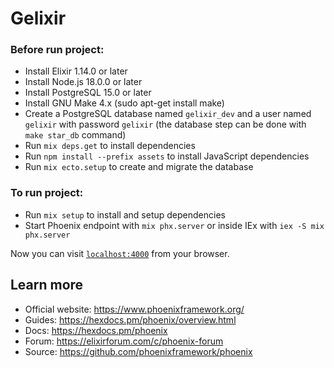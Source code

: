 # Gelixir

### Before run project:
  * Install Elixir 1.14.0 or later
  * Install Node.js 18.0.0 or later
  * Install PostgreSQL 15.0 or later
  * Install GNU Make 4.x (sudo apt-get install make)
  * Create a PostgreSQL database named `gelixir_dev` and a user named `gelixir` with password `gelixir` (the database step can be done with `make star_db` command)
  * Run `mix deps.get` to install dependencies
  * Run `npm install --prefix assets` to install JavaScript dependencies
  * Run `mix ecto.setup` to create and migrate the database

### To run project:

  * Run `mix setup` to install and setup dependencies
  * Start Phoenix endpoint with `mix phx.server` or inside IEx with `iex -S mix phx.server`

Now you can visit [`localhost:4000`](http://localhost:4000) from your browser.

## Learn more

  * Official website: https://www.phoenixframework.org/
  * Guides: https://hexdocs.pm/phoenix/overview.html
  * Docs: https://hexdocs.pm/phoenix
  * Forum: https://elixirforum.com/c/phoenix-forum
  * Source: https://github.com/phoenixframework/phoenix
